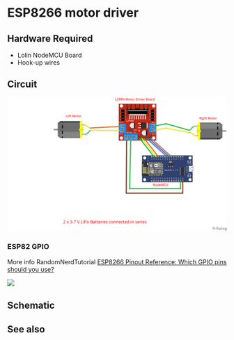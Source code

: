 # ESP8266 motor driver

## Hardware Required

* Lolin NodeMCU Board
* Hook-up wires

## Circuit

![](rober_iii_l298n-nodemcu_bb.png)

### ESP82 GPIO
More info RandomNerdTutorial [ESP8266 Pinout Reference: Which GPIO pins should you use?](https://randomnerdtutorials.com/esp8266-pinout-reference-gpios/)

![](https://i0.wp.com/randomnerdtutorials.com/wp-content/uploads/2019/05/ESP8266-NodeMCU-kit-12-E-pinout-gpio-pin.png)

## Schematic
## See also
